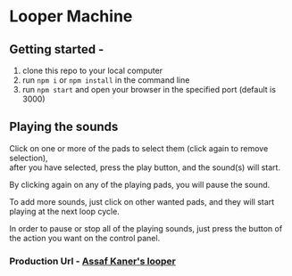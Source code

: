 # Looper Machine

## Getting started -

1. clone this repo to your local computer
2. run `npm i` or `npm install` in the command line
3. run `npm start` and open your browser in the specified port (default is 3000)

## Playing the sounds

Click on one or more of the pads to select them (click again to remove selection),  
after you have selected, press the play button, and the sound(s) will start.

By clicking again on any of the playing pads, you will pause the sound.

To add more sounds, just click on other wanted pads, and they will start playing at the next loop cycle.

In order to pause or stop all of the playing sounds, just press the button of the action you want on the control panel.

### Production Url - [Assaf Kaner's looper](https://looper-machine.netlify.app/)
